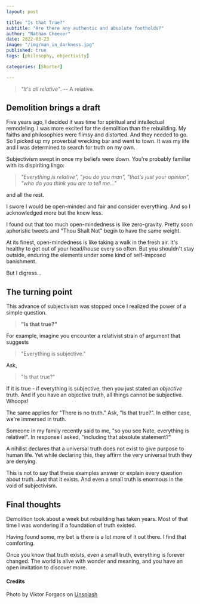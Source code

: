```yaml
---
layout: post

title: "Is that True?"
subtitle: "Are there any authentic and absolute footholds?" 
author: "Nathan Cheever"
date: 2022-03-23
image: "/img/man_in_darkness.jpg"
published: true
tags: [philosophy, objectivity]

categories: [Shorter]

---
```

> _"It's all relative"_.
   -- A relative.


## Demolition brings a draft
Five years ago, I decided it was time for spiritual and intellectual remodeling.
I was more excited for the demolition than the rebuilding.
My faiths and philosophies were flimsy and distorted. 
And they needed to go.
So I picked up my proverbial wrecking bar and went to town.
It was my life and I was determined to search for truth on my own.

Subjectivism swept in once my beliefs were down.
You're probably familiar with its dispiriting lingo:
> _"Everything is relative", "you do you man", "that's just your opinion", "who do you think you are to tell me..."_

 and all the rest. 

I swore I would be open-minded and fair and consider everything.
 And so I acknowledged more but the knew less.

I found out that too much open-mindedness is like zero-gravity. 
Pretty soon aphoristic tweets and "Thou Shalt Not" begin to have the same weight.

At its finest, open-mindedness is like taking a walk in the fresh air.
 It's healthy to get out of your head/house every so often.
 But you shouldn't stay outside, enduring the elements under some kind of self-imposed banishment.

But I digress...

## The turning point
This advance of subjectivism was stopped once I realized the power of a simple question.

> **"Is that true?"**

For example, imagine you encounter a relativist strain of argument that suggests 
> "Everything is subjective." 

Ask,
> "Is that true?" 

If it is true - if everything is subjective, then you just stated an _objective_ truth.
 And if you have an objective truth, all things cannot be subjective.
 Whoops!

The same applies for "There is no truth."
 Ask, "Is that true?".
In either case, we're immersed in truth.

Someone in my family recently said to me, "so you see Nate, everything is relative!". In response I asked, "including that absolute statement?"

A nihilist declares that a universal truth does not exist to give purpose to human life.
 Yet while declaring this, they affirm the very universal truth they are denying.

This is not to say that these examples answer or explain every question about truth.
Just that it exists.
And even a small truth is enormous in the void of subjectivism.

## Final thoughts
Demolition took about a week but rebuilding has taken years.
 Most of that time I was wondering if a foundation of truth existed.

Having found some, my bet is there is a lot more of it out there. I find that comforting.

Once you know that truth exists, even a small truth, everything is forever changed.
The world is alive with wonder and meaning, and you have an open invitation to discover more.

#### Credits
Photo by Viktor Forgacs on [Unsplash](https://unsplash.com/photos/iDF0FXUxGhE)



